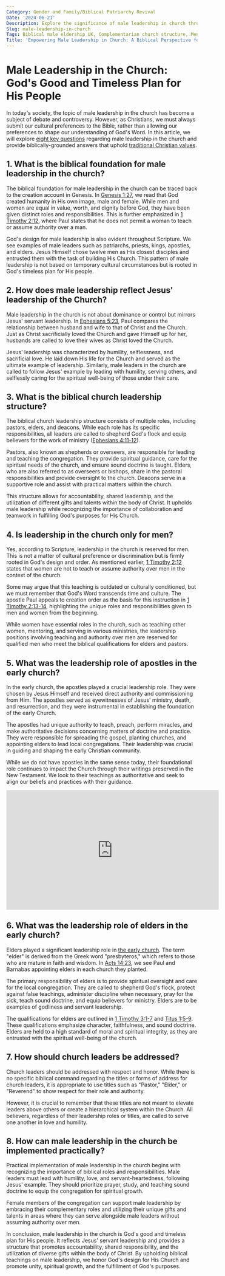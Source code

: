```yaml
---
Category: Gender and Family/Biblical Patriarchy Revival
Date: '2024-06-21'
Description: Explore the significance of male leadership in church through a Biblical lens in the UK, emphasizing complementarian structures and defending men-only pastoral roles. Delve into the restoration of male spiritual headship and Christian patriarchal authority teachings.
Slug: male-leadership-in-church
Tags: Biblical male eldership UK, Complementarian church structure, Men-only pastoral roles defense, Christian patriarchal authority teaching, Restoring male spiritual headship
Title: 'Empowering Male Leadership in Church: A Biblical Perspective for Christian Growth'
---
```


# Male Leadership in the Church: God's Good and Timeless Plan for His People

In today's society, the topic of male leadership in the church has become a subject of debate and controversy. However, as Christians, we must always submit our cultural preferences to the Bible, rather than allowing our preferences to shape our understanding of God's Word. In this article, we will explore [eight key questions](/family-structure) regarding male leadership in the church and provide biblically-grounded answers that uphold [traditional Christian values](/covenant-marriage-promotion).

## 1. What is the biblical foundation for male leadership in the church?

The biblical foundation for male leadership in the church can be traced back to the creation account in Genesis. In [Genesis 1:27](https://www.bibleref.com/Genesis/1/Genesis-1-27.html), we read that God created humanity in His own image, male and female. While men and women are equal in value, worth, and dignity before God, they have been given distinct roles and responsibilities. This is further emphasized in [1 Timothy 2:12](https://www.bibleref.com/1-Timothy/2/1-Timothy-2-12.html), where Paul states that he does not permit a woman to teach or assume authority over a man.

God's design for male leadership is also evident throughout Scripture. We see examples of male leaders such as patriarchs, priests, kings, apostles, and elders. Jesus Himself chose twelve men as His closest disciples and entrusted them with the task of building His Church. This pattern of male leadership is not based on temporary cultural circumstances but is rooted in God's timeless plan for His people.

## 2. How does male leadership reflect Jesus' leadership of the Church?

Male leadership in the church is not about dominance or control but mirrors Jesus' servant leadership. In [Ephesians 5:23](https://www.bibleref.com/Ephesians/5/Ephesians-5-23.html), Paul compares the relationship between husband and wife to that of Christ and the Church. Just as Christ sacrificially loved the Church and gave Himself up for her, husbands are called to love their wives as Christ loved the Church.

Jesus' leadership was characterized by humility, selflessness, and sacrificial love. He laid down His life for the Church and served as the ultimate example of leadership. Similarly, male leaders in the church are called to follow Jesus' example by leading with humility, serving others, and selflessly caring for the spiritual well-being of those under their care.

## 3. What is the biblical church leadership structure?

The biblical church leadership structure consists of multiple roles, including pastors, elders, and deacons. While each role has its specific responsibilities, all leaders are called to shepherd God's flock and equip believers for the work of ministry ([Ephesians 4:11-12](https://www.bibleref.com/Ephesians/4/Ephesians-4-11.html)).

Pastors, also known as shepherds or overseers, are responsible for leading and teaching the congregation. They provide spiritual guidance, care for the spiritual needs of the church, and ensure sound doctrine is taught. Elders, who are also referred to as overseers or bishops, share in the pastoral responsibilities and provide oversight to the church. Deacons serve in a supportive role and assist with practical matters within the church.

This structure allows for accountability, shared leadership, and the utilization of different gifts and talents within the body of Christ. It upholds male leadership while recognizing the importance of collaboration and teamwork in fulfilling God's purposes for His Church.

## 4. Is leadership in the church only for men?

Yes, according to Scripture, leadership in the church is reserved for men. This is not a matter of cultural preference or discrimination but is firmly rooted in God's design and order. As mentioned earlier, [1 Timothy 2:12](https://www.bibleref.com/1-Timothy/2/1-Timothy-2-12.html) states that women are not to teach or assume authority over men in the context of the church.

Some may argue that this teaching is outdated or culturally conditioned, but we must remember that God's Word transcends time and culture. The apostle Paul appeals to creation order as the basis for this instruction in [1 Timothy 2:13-14](https://www.bibleref.com/1-Timothy/2/1-Timothy-2-13.html), highlighting the unique roles and responsibilities given to men and women from the beginning.

While women have essential roles in the church, such as teaching other women, mentoring, and serving in various ministries, the leadership positions involving teaching and authority over men are reserved for qualified men who meet the biblical qualifications for elders and pastors.

## 5. What was the leadership role of apostles in the early church?

In the early church, the apostles played a crucial leadership role. They were chosen by Jesus Himself and received direct authority and commissioning from Him. The apostles served as eyewitnesses of Jesus' ministry, death, and resurrection, and they were instrumental in establishing the foundation of the early Church.

The apostles had unique authority to teach, preach, perform miracles, and make authoritative decisions concerning matters of doctrine and practice. They were responsible for spreading the gospel, planting churches, and appointing elders to lead local congregations. Their leadership was crucial in guiding and shaping the early Christian community.

While we do not have apostles in the same sense today, their foundational role continues to impact the Church through their writings preserved in the New Testament. We look to their teachings as authoritative and seek to align our beliefs and practices with their guidance.


<iframe width="560" height="315" src="https://www.youtube.com/embed/Km2MZDdywmM" frameborder="0" allow="autoplay; encrypted-media" allowfullscreen></iframe>


## 6. What was the leadership role of elders in the early church?

Elders played a significant leadership role in [the early church](/unveiling-the-prophetic-gift-meaning-and-relevance-for-christian-believers). The term "elder" is derived from the Greek word "presbyteros," which refers to those who are mature in faith and wisdom. In [Acts 14:23](https://www.bibleref.com/Acts/14/Acts-14-23.html), we see Paul and Barnabas appointing elders in each church they planted.

The primary responsibility of elders is to provide spiritual oversight and care for the local congregation. They are called to shepherd God's flock, protect against false teachings, administer discipline when necessary, pray for the sick, teach sound doctrine, and equip believers for ministry. Elders are to be examples of godliness and servant leadership.

The qualifications for elders are outlined in [1 Timothy 3:1-7](https://www.bibleref.com/1-Timothy/3/1-Timothy-3-1.html) and [Titus 1:5-9](https://www.bibleref.com/Titus/1/Titus-1-5.html). These qualifications emphasize character, faithfulness, and sound doctrine. Elders are held to a high standard of moral and spiritual integrity, as they are entrusted with the spiritual well-being of the church.

## 7. How should church leaders be addressed?

Church leaders should be addressed with respect and honor. While there is no specific biblical command regarding the titles or forms of address for church leaders, it is appropriate to use titles such as "Pastor," "Elder," or "Reverend" to show respect for their role and authority.

However, it is crucial to remember that these titles are not meant to elevate leaders above others or create a hierarchical system within the Church. All believers, regardless of their leadership roles or titles, are called to serve one another in love and humility.

## 8. How can male leadership in the church be implemented practically?

Practical implementation of male leadership in the church begins with recognizing the importance of biblical roles and responsibilities. Male leaders must lead with humility, love, and servant-heartedness, following Jesus' example. They should prioritize prayer, study, and teaching sound doctrine to equip the congregation for spiritual growth.

Female members of the congregation can support male leadership by embracing their complementary roles and utilizing their unique gifts and talents in areas where they can serve alongside male leaders without assuming authority over men.

In conclusion, male leadership in the church is God's good and timeless plan for His people. It reflects Jesus' servant leadership and provides a structure that promotes accountability, shared responsibility, and the utilization of diverse gifts within the body of Christ. By upholding biblical teachings on male leadership, we honor God's design for His Church and promote unity, spiritual growth, and the fulfillment of God's purposes.